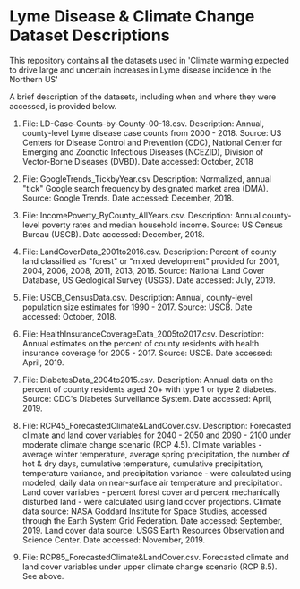 # Lyme Disease & Climate Change Dataset Descriptions

This repository contains all the datasets used in 'Climate warming expected to drive large and uncertain increases in Lyme disease incidence in the Northern US'

A brief description of the datasets, including when and where they were accessed, is provided below.

1. File: LD-Case-Counts-by-County-00-18.csv.
Description: Annual, county-level Lyme disease case counts from 2000 - 2018.
Source: US Centers for Disease Control and Prevention (CDC), National Center for Emerging and Zoonotic Infectious Diseases (NCEZID), Division of Vector-Borne Diseases (DVBD).
Date accessed: October, 2018

2. File: GoogleTrends_TickbyYear.csv
Description: Normalized, annual "tick" Google search frequency by designated market area (DMA).
Source: Google Trends.
Date accessed: December, 2018.

3. File: IncomePoverty_ByCounty_AllYears.csv.
Description: Annual county-level poverty rates and median household income.
Source: US Census Bureau (USCB).
Date accessed: December, 2018.

4. File: LandCoverData_2001to2016.csv.
Description: Percent of county land classified as "forest" or "mixed development" provided for 2001, 2004, 2006, 2008, 2011, 2013, 2016.
Source: National Land Cover Database, US Geological Survey (USGS).
Date accessed: July, 2019.

5. File: USCB_CensusData.csv.
Description: Annual, county-level population size estimates for 1990 - 2017.
Source: USCB.
Date accessed: October, 2018.

6. File: HealthInsuranceCoverageData_2005to2017.csv.
Description: Annual estimates on the percent of county residents with health insurance coverage for 2005 - 2017.
Source: USCB.
Date accessed: April, 2019.

7. File: DiabetesData_2004to2015.csv.
Description: Annual data on the percent of county residents aged 20+ with type 1 or type 2 diabetes.
Source: CDC's Diabetes Surveillance System.
Date accessed: April, 2019.

8. File: RCP45_ForecastedClimate&LandCover.csv.
Description: Forecasted climate and land cover variables for 2040 - 2050 and 2090 - 2100 under moderate climate change scenario (RCP 4.5). Climate variables - average winter temperature, average spring precipitation, the number of hot & dry days, cumulative temperature, cumulative precipitation, temperature variance, and precipitation variance - were calculated using modeled, daily data on near-surface air temperature and precipitation. Land cover variables - percent forest cover and percent mechanically disturbed land -  were calculated using land cover projections.
Climate data source: NASA Goddard Institute for Space Studies, accessed through the Earth System Grid Federation.
Date accessed: September, 2019.
Land cover data source: USGS Earth Resources Observation and Science Center.
Date accessed: November, 2019.

9. File: RCP85_ForecastedClimate&LandCover.csv.
Forecasted climate and land cover variables under upper climate change scenario (RCP 8.5). See above. 





